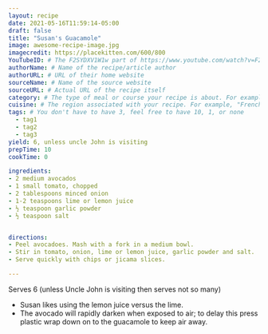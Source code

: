 ```yaml
---
layout: recipe
date: 2021-05-16T11:59:14-05:00
draft: false
title: "Susan's Guacamole"
image: awesome-recipe-image.jpg
imagecredit: https://placekitten.com/600/800
YouTubeID: # The F2SYDXV1W1w part of https://www.youtube.com/watch?v=F2SYDXV1W1w
authorName: # Name of the recipe/article author
authorURL: # URL of their home website
sourceName: # Name of the source website
sourceURL: # Actual URL of the recipe itself
category: # The type of meal or course your recipe is about. For example: "dinner", "entree", or "dessert".
cuisine: # The region associated with your recipe. For example, "French", Mediterranean", or "American".
tags: # You don't have to have 3, feel free to have 10, 1, or none
  - tag1
  - tag2
  - tag3
yield: 6, unless uncle John is visiting
prepTime: 10
cookTime: 0

ingredients:
- 2 medium avocados  
- 1 small tomato, chopped  
- 2 tablespoons minced onion  
- 1-2 teaspoons lime or lemon juice  
- ½ teaspoon garlic powder  
- ½ teaspoon salt  


directions:
- Peel avocadoes. Mash with a fork in a medium bowl.
- Stir in tomato, onion, lime or lemon juice, garlic powder and salt.
- Serve quickly with chips or jicama slices.

---
```


Serves 6 (unless Uncle John is visiting then serves not so many)

* Susan likes using the lemon juice versus the lime.
* The avocado will rapidly darken when exposed to air; to delay this press
  plastic wrap down on to the guacamole to keep air away.



